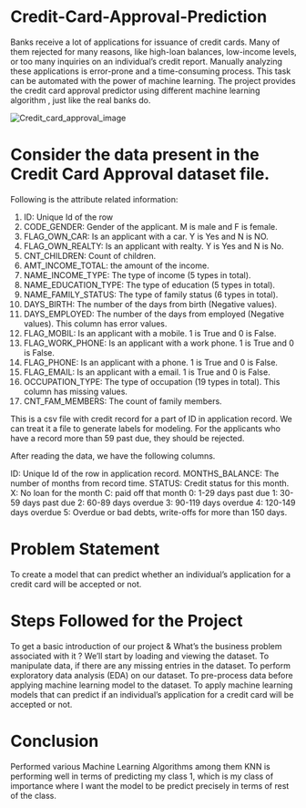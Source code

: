 # Credit-Card-Approval-Prediction
Banks receive a lot of applications for issuance of credit cards. Many of them rejected for many reasons, like high-loan balances, low-income levels, or too many inquiries on an individual’s credit report. Manually analyzing these applications is error-prone and a time-consuming process. This task can be automated with the power of machine learning. The project provides the credit card approval predictor using different machine learning algorithm , just like the real banks do.

![Credit_card_approval_image](https://cdn.wallethub.com/images/best-credit-cards/logo-1582317968_1546v.png)


# Consider the data present in the Credit Card Approval dataset file.
Following is the attribute related information:

1. ID: Unique Id of the row
2. CODE_GENDER: Gender of the applicant. M is male and F is female.
3. FLAG_OWN_CAR: Is an applicant with a car. Y is Yes and N is NO.
4. FLAG_OWN_REALTY: Is an applicant with realty. Y is Yes and N is No.
5. CNT_CHILDREN: Count of children.
6. AMT_INCOME_TOTAL: the amount of the income.
7. NAME_INCOME_TYPE: The type of income (5 types in total).
8. NAME_EDUCATION_TYPE: The type of education (5 types in total).
9. NAME_FAMILY_STATUS: The type of family status (6 types in total).
10. DAYS_BIRTH: The number of the days from birth (Negative values).
11. DAYS_EMPLOYED: The number of the days from employed (Negative values). This column has error values.
12. FLAG_MOBIL: Is an applicant with a mobile. 1 is True and 0 is False.
13. FLAG_WORK_PHONE: Is an applicant with a work phone. 1 is True and 0 is False.
14. FLAG_PHONE: Is an applicant with a phone. 1 is True and 0 is False.
15. FLAG_EMAIL: Is an applicant with a email. 1 is True and 0 is False.
16. OCCUPATION_TYPE: The type of occupation (19 types in total). This column has missing values.
17. CNT_FAM_MEMBERS: The count of family members.

This is a csv file with credit record for a part of ID in application record. We can treat it a file to generate labels for modeling. For the applicants who have a record more than 59 past due, they should be rejected.

After reading the data, we have the following columns.

ID: Unique Id of the row in application record.
MONTHS_BALANCE: The number of months from record time.
STATUS: Credit status for this month.
X: No loan for the month
C: paid off that month
0: 1-29 days past due
1: 30-59 days past due
2: 60-89 days overdue
3: 90-119 days overdue
4: 120-149 days overdue
5: Overdue or bad debts, write-offs for more than 150 days.

# Problem Statement
To create a model that can predict whether an individual’s application for a credit card will be accepted or not.

# Steps Followed for the Project
To get a basic introduction of our project & What’s the business problem associated with it ?
We’ll start by loading and viewing the dataset.
To manipulate data, if there are any missing entries in the dataset.
To perform exploratory data analysis (EDA) on our dataset.
To pre-process data before applying machine learning model to the dataset.
To apply machine learning models that can predict if an individual’s application for a credit card will be accepted or not.

# Conclusion
Performed various Machine Learning Algorithms among them KNN is performing well in terms of predicting my class 1, which is my class of importance where I want the model to be predict precisely in terms of rest of the class.
